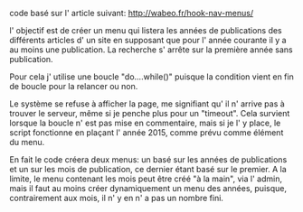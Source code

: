 code basé sur l' article suivant: http://wabeo.fr/hook-nav-menus/

l' objectif est de créer un menu qui listera les années de publications des différents articles d' un site en supposant que pour l' année courante il y a au moins une publication. La recherche s' arrête sur la première année sans publication.


Pour cela j' utilise une boucle "do....while()" puisque la condition vient en fin de boucle pour la relancer ou non.


Le système se refuse à afficher la page, me signifiant qu' il n' arrive pas à trouver le serveur, même si je penche plus pour un "timeout". Cela survient lorsque la boucle n' est pas mise en commentaire, mais si je l' y place, le script fonctionne en plaçant l' année 2015, comme prévu comme élément du menu.



En fait le code créera deux menus: un basé sur les années de publications et un sur les mois de publication, ce dernier étant basé sur le premier. A la limite, le menu contenant les mois peut être créé "à la main", via l' admin, mais il faut au moins créer dynamiquement un menu des années, puisque, contrairement aux mois, il n' y en n' a pas un nombre fini.